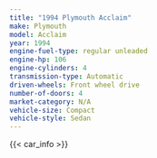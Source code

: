 ```yaml
---
title: "1994 Plymouth Acclaim"
make: Plymouth
model: Acclaim
year: 1994
engine-fuel-type: regular unleaded
engine-hp: 106
engine-cylinders: 4
transmission-type: Automatic
driven-wheels: Front wheel drive
number-of-doors: 4
market-category: N/A
vehicle-size: Compact
vehicle-style: Sedan
---
```


{{< car_info >}}
